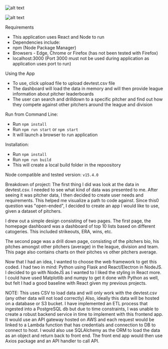 
![alt text](https://github.com/mserna/angels-exercise/blob/main/part1.gif)

![alt text](https://github.com/mserna/angels-exercise/blob/main/part2.gif)


Requirements
- This application uses React and Node to run
- Dependencies include:
 - npm (Node Package Manager)
 - Browsers - Edge, Chrome or Firefox (has not been tested with Firefox)
 - localhost:3000 (Port 3000 must not be used during application as application uses port to run)

Using the App
 - To use, click upload file to upload devtest.csv file
 - The dashboard will load the data in memory and will then provide league information about pitcher leaderboards
 - The user can search and drilldown to a specific pitcher and find out how they compete against other pitchers around the league and division

Run from Command Line:
- Run `npm install`
- Run `npm run start` or `npm start`
- It will launch a browser to run application

Installation:

- Run `npm install`
- Run `npm run build`
- This will create a local build folder in the repoository

Node compatible and tested version: `v15.4.0`

Breakdown of project:
The first thing I did was look at the data in devtest.csv. I needed to see what kind of data was presented to me. After seeing it was pitcher data, I then decided to create user needs and requirements. 
This helped me visualize a path to code against. Since this0 question was "open-ended", I decided to create an app I would like to use, given a dataset of pitchers.

I drew out a simple design consisting of two pages. The first page, the homepage dashboard was a dashboard of top 10 lists based on different catogeries. This included strikeouts, ERA, wins, etc.

The second page was a drill down page, consisting of the pitchers bio, his pitches amongst other pitchers (average) in the league, division and team.
This page also contains charts on their pitches vs other pitchers average.

Now that I had an idea, I wanted to choose the web framework to get this coded. I had two in mind: Python using Flask and React/Electron in NodeJS. I decided to go with NodeJS as I wanted to I liked the styling in React more. I could have used Matplotlib and numpy to get it done with Python as well, but felt I had a good baseline with React given my previous projects.

NOTE: This uses CSV to load data and will only work with the devtest.csv (any other data will not load correctly)
Also, ideally this data will be hosted on a database or S3 bucket. I have implemented an ETL process that ingested into a PostgreSQL db but due to time constraints,
I was unable to create a robust backend service in time to implement with this frontend app.
It would use an API gateway hosted on AWS and each request would be linked to a Lambda function that has credentials and connection to DB to connect to host.
I would also use SQLAlchemy as the ORM to load the data as an object and return back to front end. The front end app would then use Axios package and an API handler to call API.

